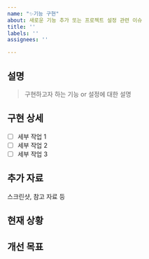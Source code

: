 ```yaml
---
name: "✨기능 구현"
about: 새로운 기능 추가 또는 프로젝트 설정 관련 이슈
title: ''
labels: ''
assignees: ''

---
```


## 설명
> 구현하고자 하는 기능 or 설정에 대한 설명

## 구현 상세
- [ ] 세부 작업 1
- [ ] 세부 작업 2
- [ ] 세부 작업 3

## 추가 자료
스크린샷, 참고 자료 등
## 현재 상황
<!-- 현재 코드의 문제점이나 개선이 필요한 부분을 설명해주세요. 예: "사용자 목록을 불러오는 데 시간이 너무 오래 걸림" -->

## 개선 목표
<!-- 이 수정을 통해 달성하고자 하는 목표를 설명해주세요. 예: "사용자 목록 로딩 시간을 50% 단축" -->
